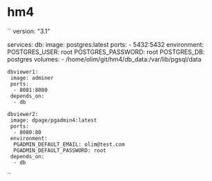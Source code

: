 # hm4
``
version: "3.1"

services:
    db:
     image: postgres:latest
     ports:
      - 5432:5432
     environment:
      POSTGRES_USER: root
      POSTGRES_PASSWORD: root
      POSTGRES_DB: postgres
     volumes:
      - /home/olim/git/hm4/db_data:/var/lib/pgsql/data

    dbviewer1:
     image: adminer
     ports:
      - 8081:8080
     depends_on:
      - db

    dbviewer2:
     image: dpage/pgadmin4:latest
     ports:
      - 8080:80
     environment:
      PGADMIN_DEFAULT_EMAIL: olim@test.com
      PGADMIN_DEFAULT_PASSWORD: root
     depends_on:
      - db
``